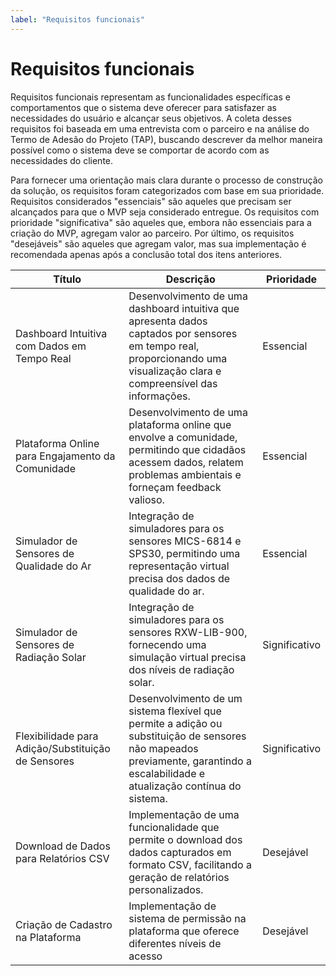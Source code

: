```yaml
---
label: "Requisitos funcionais"
---
```


# Requisitos funcionais

Requisitos funcionais representam as funcionalidades específicas e comportamentos que o sistema deve oferecer para satisfazer as necessidades do usuário e alcançar seus objetivos. A coleta desses requisitos foi baseada em uma entrevista com o parceiro e na análise do Termo de Adesão do Projeto (TAP), buscando descrever da melhor maneira possível como o sistema deve se comportar de acordo com as necessidades do cliente.

Para fornecer uma orientação mais clara durante o processo de construção da solução, os requisitos foram categorizados com base em sua prioridade. Requisitos considerados "essenciais" são aqueles que precisam ser alcançados para que o MVP seja considerado entregue. Os requisitos com prioridade "significativa" são aqueles que, embora não essenciais para a criação do MVP, agregam valor ao parceiro. Por último, os requisitos "desejáveis" são aqueles que agregam valor, mas sua implementação é recomendada apenas após a conclusão total dos itens anteriores.

| Título | Descrição | Prioridade |
|--------|------------|------------|
| Dashboard Intuitiva com Dados em Tempo Real | Desenvolvimento de uma dashboard intuitiva que apresenta dados captados por sensores em tempo real, proporcionando uma visualização clara e compreensível das informações. | Essencial |
| Plataforma Online para Engajamento da Comunidade | Desenvolvimento de uma plataforma online que envolve a comunidade, permitindo que cidadãos acessem dados, relatem problemas ambientais e forneçam feedback valioso. | Essencial |
| Simulador de Sensores de Qualidade do Ar | Integração de simuladores para os sensores MICS-6814 e SPS30, permitindo uma representação virtual precisa dos dados de qualidade do ar. | Essencial |
| Simulador de Sensores de Radiação Solar | Integração de simuladores para os sensores RXW-LIB-900, fornecendo uma simulação virtual precisa dos níveis de radiação solar. | Significativo |
| Flexibilidade para Adição/Substituição de Sensores | Desenvolvimento de um sistema flexível que permite a adição ou substituição de sensores não mapeados previamente, garantindo a escalabilidade e atualização contínua do sistema. | Significativo |
| Download de Dados para Relatórios CSV | Implementação de uma funcionalidade que permite o download dos dados capturados em formato CSV, facilitando a geração de relatórios personalizados. | Desejável |
| Criação de Cadastro na Plataforma | Implementação de sistema de permissão na plataforma que oferece diferentes níveis de acesso | Desejável |



